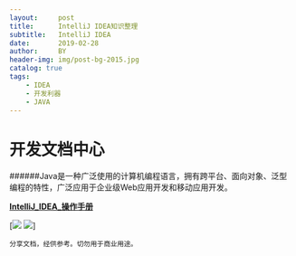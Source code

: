 ```yaml
---
layout:     post
title:      IntelliJ IDEA知识整理
subtitle:   IntelliJ IDEA
date:       2019-02-28
author:     BY
header-img: img/post-bg-2015.jpg
catalog: true
tags:
    - IDEA
    - 开发利器
    - JAVA
---
```


# 开发文档中心

######Java是一种广泛使用的计算机编程语言，拥有跨平台、面向对象、泛型编程的特性，广泛应用于企业级Web应用开发和移动应用开发。

[**IntelliJ_IDEA_操作手册**](http://alonemou.github.io/file/IntelliJ_IDEA_操作手册.pdf)

[![](https://alonemou.github.io/file/image/qing_02.jpg) ![](https://alonemou.github.io/file/image/qing_01.jpg)]

```
分享文档，经供参考。切勿用于商业用途。
```
